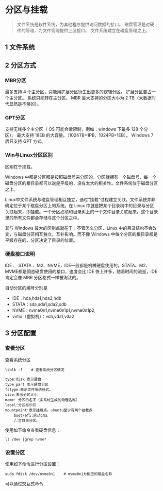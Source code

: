 # 分区与挂载

> 文件系统是软件系统，为其他程序提供访问数据的接口。
> 磁盘管理是对硬件的管理，为文件管理提供上层接口。
> 文件系统建立在磁盘管理之上。

## 1 文件系统

## 2 分区方式

### MBR分区

最多支持 4 个主分区，只能用扩展分区衍生出更多的逻辑分区。
扩展分区要占一个主分区。
系统只能转在主分区。
MBR 最大支持的分区大小为 2 TB（大数据时代显然是不够的）。

### GPT分区

支持无线多个主分区（ OS 可能会做限制，例如：windows 下最多 128 个分区）。
最大支持 18EB 的大容量。（1024TB=1PB，1024PB=1EB）。
Windows 7 后只支持 GPT 方式。

### Win与Linux分区区别

区别在于挂载。

Windows 中都是分区都是按照磁盘号来分区的，分区就拥有一个磁盘号，每一个磁盘分区的根目录都可以说是平级的，没有太大的相关性。文件系统位于磁盘分区之上。

Linux中文件系统与磁盘管理相互独立，通过“挂载”过程建立关联。文件系统并非确定位于某个磁盘分区上的系统。在 Linux 中就是把某个目录树中的目录与分区关联起来，即挂载。一个分区必须和目录树上的一个文件目录关联起来，这个目录里的所有文件都会存储与这个分区之中。

其与 Windows 最大的区别点就在于：不管怎么分区，Linux 中的目录结构不会改变，与磁盘分区相互独立，互补影响。而不像 Windows 中每个分区的根目录都是平级存在的，分区决定了目录的位置。

### 硬盘接口说明

IDE 、 STATA 、M2、NVME，IDE一般都是机械硬盘使用的，STATA、M2、MVME都是固态硬盘使用的接口，速度会比 IDE 快上许多，随着时间的流逝，IDE 肯定会像 MBR 分区格式一样被淘汰的。


自动分区的编号分别是

* IDE：hda,hda1,hda2,hdb
* STATA：sda,sda1,sda2,sdb
* NVME：nvme0n1,nvme0n1p1,nvme0n1p2,
* virtio（虚拟机）：vda,vda1,vda2



## 3 分区配置

### 查看分区

查看系统分区
```
lsblk -f    # 查看系统分区情况

type:disk 表示硬盘
type:part 表示硬盘分区
fstype:表示文件系统格式。
size:表示分区大小
name: 分区的名字（由系统生成的物理名称）
label:分区标识符
mountpoint:表示挂载点。ubuntu至少有两个挂载点
    boot/efi:启动分区
    /:主目录分区。
```
使用如下命令查看硬盘信息：

```
ll /dev |grep nvme*
```

### 设置分区

使用如下命令进行分区设置：
```
sudo fdisk /dev/nvme0n1    # nvme0n1为相应的磁盘名称 
```
可以通过交互式命令
